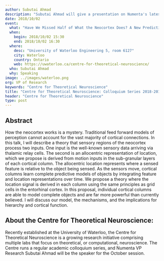 ```yaml
---
author: Subutai Ahmad
description: "Subutai Ahmad will give a presentation on Numenta's latest research as part of the Centre for Theoretical Neuroscience: Colloquium Series 2018-2019."
date: 2018/10/02
event:
  what: "Have We Missed Half of What the Neocortex Does? A New Predictive Framework Based on Cortical Grid Cells"
  when:
    begin: 2018/10/02 15:30
    end: 2018/10/02 16:30
  where:
    desc: "University of Waterloo Engineering 5, room 6127"
    city: Waterloo
    country: Ontario
    web: https://uwaterloo.ca/centre-for-theoretical-neuroscience/
  who: Subutai Ahmad
  why: Speaking
image: ../images/waterloo.png
org: VP of Research
keywords: "Centre for Theoretical Neuroscience"
title: "Centre for Theoretical Neuroscience: Colloquium Series 2018-2019"
header: "Centre for Theoretical Neuroscience"
type: post
---
```


## Abstract
How the neocortex works is a mystery. Traditional feed forward models of perception cannot account for the vast majority of cortical connections. In this talk, I will describe a theory that sensory regions of the neocortex process two inputs. One input is the well-known sensory data arriving via thalamic relay cells. The second is an allocentric representation of location, which we propose is derived from motion inputs in the sub-granular layers of each cortical column. The allocentric location represents where a sensed feature is relative to the object being sensed. As the sensors move, cortical columns learn complete predictive models of objects by integrating feature and location representations over time. We propose a theory where the location signal is derived in each column using the same principles as grid cells in the entorhinal cortex. In this proposal, individual cortical columns are able to model complete objects and are far more powerful than currently believed. I will discuss our model, the mechanisms, and the implications for hierarchy and cortical function.

## About the Centre for Theoretical Neuroscience:

Recently established at the University of Waterloo, the Centre for Theoretical Neuroscience is a growing research initiative comprising multiple labs that focus on theoretical, or computational, neuroscience. The Centre runs a regular academic colloquium series, and Numenta VP Research Subutai Ahmad will be the speaker for the October session.
